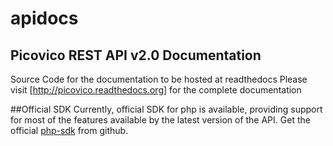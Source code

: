 apidocs
=======

Picovico REST API v2.0 Documentation
------------------------------------

Source Code for the documentation to be hosted at readthedocs
Please visit [http://picovico.readthedocs.org] for the complete documentation

##Official SDK
Currently, official SDK for php is available, providing support for most of the features available by the latest version of the API.
Get the official [php-sdk](http://github.com/picovico/php-sdk) from github.

